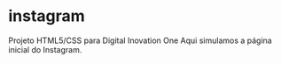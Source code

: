 # instagram
Projeto HTML5/CSS para Digital Inovation One
Aqui simulamos a página inicial do Instagram.
